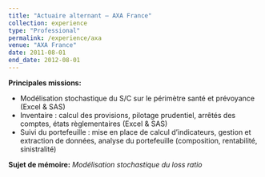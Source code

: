 ```yaml
---
title: "Actuaire alternant — AXA France"
collection: experience
type: "Professional"
permalink: /experience/axa
venue: "AXA France"
date: 2011-08-01
end_date: 2012-08-01
---
```


**Principales missions:** 
- Modélisation stochastique du S/C sur le périmètre santé et prévoyance (Excel & SAS) 
- Inventaire : calcul des provisions, pilotage prudentiel, arrêtés des comptes, états règlementaires (Excel & SAS)
- Suivi du portefeuille : mise en place de calcul d’indicateurs, gestion et extraction de données, analyse du portefeuille (composition, rentabilité, sinistralité)

**Sujet de mémoire:** *Modélisation stochastique du loss ratio*
